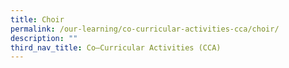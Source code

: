 ```yaml
---
title: Choir
permalink: /our-learning/co-curricular-activities-cca/choir/
description: ""
third_nav_title: Co–Curricular Activities (CCA)
---
```

